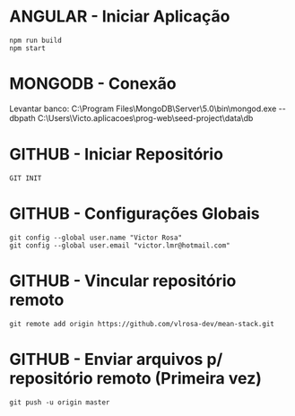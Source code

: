 
# ANGULAR - Iniciar Aplicação
    npm run build
    npm start

# MONGODB - Conexão
Levantar banco: 
    C:\Program Files\MongoDB\Server\5.0\bin\mongod.exe
    --dbpath
    C:\Users\Victo\.aplicacoes\prog-web\seed-project\data\db

# GITHUB - Iniciar Repositório
    GIT INIT

# GITHUB - Configurações Globais
    git config --global user.name "Victor Rosa"
    git config --global user.email "victor.lmr@hotmail.com"

# GITHUB - Vincular repositório remoto
    git remote add origin https://github.com/vlrosa-dev/mean-stack.git

# GITHUB - Enviar arquivos p/ repositório remoto (Primeira vez)
    git push -u origin master
